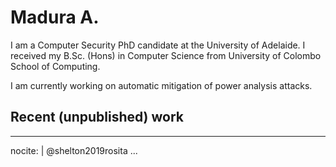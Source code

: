 Madura A.
===

I am a Computer Security PhD candidate at the University of Adelaide. I received my B.Sc. (Hons) in Computer Science from University of Colombo School of Computing.

I am currently working on automatic mitigation of power analysis attacks.

Recent (unpublished) work
---
---
nocite: |
    @shelton2019rosita
...

